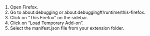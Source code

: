 1.	Open Firefox.
2.	Go to about:debugging or about:debugging#/runtime/this-firefox.
3.	Click on “This Firefox” on the sidebar.
4.	Click on “Load Temporary Add-on”.
5.	Select the manifest.json file from your extension folder.